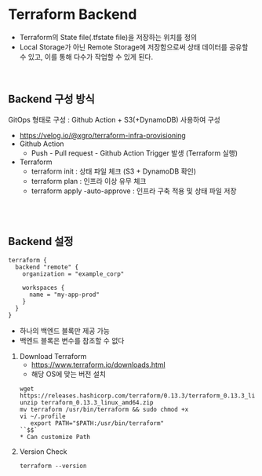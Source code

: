 # Terraform Backend
* Terraform의 State file(.tfstate file)을 저장하는 위치를 정의
* Local Storage가 아닌 Remote Storage에 저장함으로써 상태 데이터를 공유할 수 있고, 이를 통해 다수가 작업할 수 있게 된다.
</br>

## Backend 구성 방식
GitOps 형태로 구성 : Github Action + S3(+DynamoDB) 사용하여 구성
* https://velog.io/@xgro/terraform-infra-provisioning
* Github Action
    * Push - Pull request - Github Action Trigger 발생 (Terraform 실행)
* Terraform
    * terraform init : 상태 파일 체크 (S3 + DynamoDB 확인)
    * terraform plan : 인프라 이상 유무 체크
    * terraform apply -auto-approve : 인프라 구축 적용 및 상태 파일 저장
</br>
</br>


## Backend 설정
```
terraform {
  backend "remote" {
    organization = "example_corp"

    workspaces {
      name = "my-app-prod"
    }
  }
}

```
* 하나의 백엔드 블록만 제공 가능
* 백엔드 블록은 변수를 참조할 수 없다


1) Download Terraform
    * https://www.terraform.io/downloads.html
    * 해당 OS에 맞는 버전 설치
    ```shell script
    wget https://releases.hashicorp.com/terraform/0.13.3/terraform_0.13.3_linux_amd64.zip
    unzip terraform_0.13.3_linux_amd64.zip
    mv terraform /usr/bin/terraform && sudo chmod +x
    vi ~/.profile
       export PATH="$PATH:/usr/bin/terraform"
    ``$$`
    * Can customize Path

2) Version Check
    ```shell script
    terraform --version
    ```